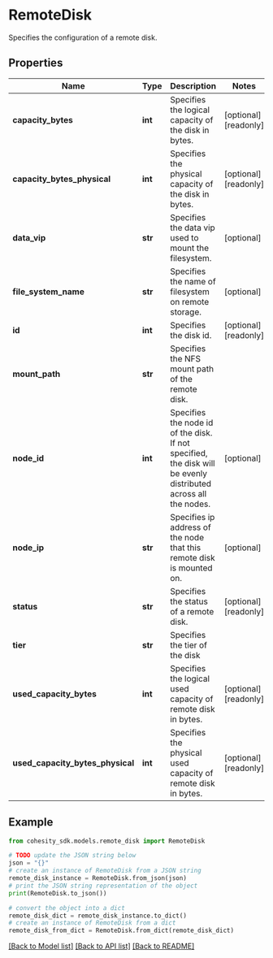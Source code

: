 # RemoteDisk

Specifies the configuration of a remote disk.

## Properties

Name | Type | Description | Notes
------------ | ------------- | ------------- | -------------
**capacity_bytes** | **int** | Specifies the logical capacity of the disk in bytes. | [optional] [readonly] 
**capacity_bytes_physical** | **int** | Specifies the physical capacity of the disk in bytes. | [optional] [readonly] 
**data_vip** | **str** | Specifies the data vip used to mount the filesystem. | [optional] 
**file_system_name** | **str** | Specifies the name of filesystem on remote storage. | [optional] 
**id** | **int** | Specifies the disk id. | [optional] [readonly] 
**mount_path** | **str** | Specifies the NFS mount path of the remote disk. | 
**node_id** | **int** | Specifies the node id of the disk. If not specified, the disk will be evenly distributed across all the nodes. | [optional] 
**node_ip** | **str** | Specifies ip address of the node that this remote disk is mounted on. | [optional] 
**status** | **str** | Specifies the status of a remote disk. | [optional] [readonly] 
**tier** | **str** | Specifies the tier of the disk | 
**used_capacity_bytes** | **int** | Specifies the logical used capacity of remote disk in bytes. | [optional] [readonly] 
**used_capacity_bytes_physical** | **int** | Specifies the physical used capacity of remote disk in bytes. | [optional] [readonly] 

## Example

```python
from cohesity_sdk.models.remote_disk import RemoteDisk

# TODO update the JSON string below
json = "{}"
# create an instance of RemoteDisk from a JSON string
remote_disk_instance = RemoteDisk.from_json(json)
# print the JSON string representation of the object
print(RemoteDisk.to_json())

# convert the object into a dict
remote_disk_dict = remote_disk_instance.to_dict()
# create an instance of RemoteDisk from a dict
remote_disk_from_dict = RemoteDisk.from_dict(remote_disk_dict)
```
[[Back to Model list]](../README.md#documentation-for-models) [[Back to API list]](../README.md#documentation-for-api-endpoints) [[Back to README]](../README.md)


